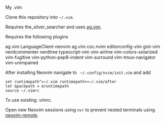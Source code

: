 My .vim

Clone this repository into `~/.vim`.

<!-- Uses Pathogen and git submodules to manage plugins. -->
<!-- See [vimcasts](http://vimcasts.org/episodes/synchronizing-plugins-with-git-submodules-and-pathogen/). -->

Requires the_silver_searcher and uses [ag.vim](https://github.com/rking/ag.vim).

Requires the following plugins

ag.vim
LanguageClient-neovim
ag.vim
coc.nvim
editorconfig-vim
gist-vim
nerdcommenter
nerdtree
typescript-vim
vim-airline
vim-colors-solarized
vim-fugitive
vim-python-pep8-indent
vim-surround
vim-tmux-navigator
vim-unimpaired

After installing Neovim navigate to ` ~/.config/nvim/init.vim` and add
```
set runtimepath^=~/.vim runtimepath+=~/.vim/after
let &packpath = &runtimepath
source ~/.vimrc
```
To use existing .vimrc. 

Open new Neovim sessions using `nvr` to prevent nested terminals using [neovim-remote](https://github.com/mhinz/neovim-remote).
